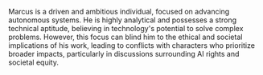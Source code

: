 Marcus is a driven and ambitious individual, focused on advancing autonomous systems. He is highly analytical and possesses a strong technical aptitude, believing in technology's potential to solve complex problems. However, this focus can blind him to the ethical and societal implications of his work, leading to conflicts with characters who prioritize broader impacts, particularly in discussions surrounding AI rights and societal equity.

